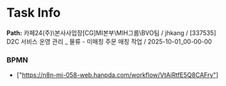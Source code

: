 # Task Info

**Path:** 카페24(주)\본사사업장\[CG]MI본부\MIH그룹\BVO팀 / jhkang / [337535] D2C 서비스 운영 관리 _ 물류 - 미매칭 주문 매칭 작업 / 2025-10-01_00-00-00

### BPMN
- ["https://n8n-mi-058-web.hanpda.com/workflow/VtAiRtfE5Q8CAFry"]

